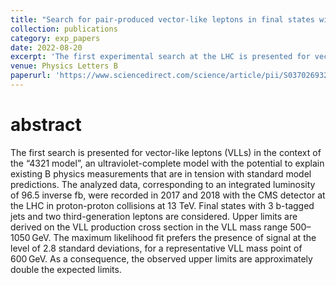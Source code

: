 ```yaml
---
title: "Search for pair-produced vector-like leptons in final states with third-generation leptons and at least three b quark jets in proton-proton collisions at 13 TeV"
collection: publications
category: exp_papers
date: 2022-08-20
excerpt: 'The first experimental search at the LHC is presented for vector-like leptons (VLLs) in the context of the “4321 model”.'
venue: Physics Letters B
paperurl: 'https://www.sciencedirect.com/science/article/pii/S0370269323000473?via%3Dihub'
---
```


abstract
===
The first search is presented for vector-like leptons (VLLs) in the context of the “4321 model”, an ultraviolet-complete model with the potential to explain existing B physics measurements that are in tension with standard model predictions. The analyzed data, corresponding to an integrated luminosity of 96.5 inverse fb, were recorded in 2017 and 2018 with the CMS detector at the LHC in proton-proton collisions at 13 TeV. Final states with 3 b-tagged jets and two third-generation leptons are considered. Upper limits are derived on the VLL production cross section in the VLL mass range 500–1050 GeV. The maximum likelihood fit prefers the presence of signal at the level of 2.8 standard deviations, for a representative VLL mass point of 600 GeV. As a consequence, the observed upper limits are approximately double the expected limits.